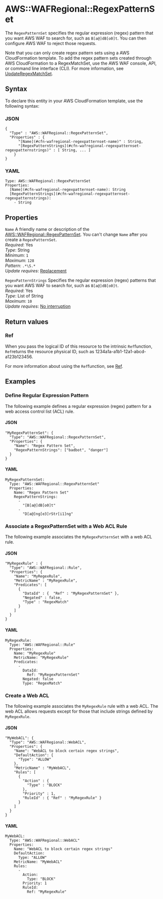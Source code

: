 # AWS::WAFRegional::RegexPatternSet<a name="aws-resource-wafregional-regexpatternset"></a>

The `RegexPatternSet` specifies the regular expression \(regex\) pattern that you want AWS WAF to search for, such as `B[a@]dB[o0]t`\. You can then configure AWS WAF to reject those requests\.

Note that you can only create regex pattern sets using a AWS CloudFormation template\. To add the regex pattern sets created through AWS CloudFormation to a RegexMatchSet, use the AWS WAF console, API, or command line interface \(CLI\)\. For more information, see [UpdateRegexMatchSet](https://docs.aws.amazon.com/waf/latest/APIReference/API_regional_UpdateRegexMatchSet.html)\.

## Syntax<a name="aws-resource-wafregional-regexpatternset-syntax"></a>

To declare this entity in your AWS CloudFormation template, use the following syntax:

### JSON<a name="aws-resource-wafregional-regexpatternset-syntax.json"></a>

```
{
  "Type" : "AWS::WAFRegional::RegexPatternSet",
  "Properties" : {
      "[Name](#cfn-wafregional-regexpatternset-name)" : String,
      "[RegexPatternStrings](#cfn-wafregional-regexpatternset-regexpatternstrings)" : [ String, ... ]
    }
}
```

### YAML<a name="aws-resource-wafregional-regexpatternset-syntax.yaml"></a>

```
Type: AWS::WAFRegional::RegexPatternSet
Properties: 
  [Name](#cfn-wafregional-regexpatternset-name): String
  [RegexPatternStrings](#cfn-wafregional-regexpatternset-regexpatternstrings): 
    - String
```

## Properties<a name="aws-resource-wafregional-regexpatternset-properties"></a>

`Name`  <a name="cfn-wafregional-regexpatternset-name"></a>
A friendly name or description of the [AWS::WAFRegional::RegexPatternSet](#aws-resource-wafregional-regexpatternset)\. You can't change `Name` after you create a `RegexPatternSet`\.  
*Required*: Yes  
*Type*: String  
*Minimum*: `1`  
*Maximum*: `128`  
*Pattern*: `.*\S.*`  
*Update requires*: [Replacement](https://docs.aws.amazon.com/AWSCloudFormation/latest/UserGuide/using-cfn-updating-stacks-update-behaviors.html#update-replacement)

`RegexPatternStrings`  <a name="cfn-wafregional-regexpatternset-regexpatternstrings"></a>
Specifies the regular expression \(regex\) patterns that you want AWS WAF to search for, such as `B[a@]dB[o0]t`\.  
*Required*: Yes  
*Type*: List of String  
*Maximum*: `10`  
*Update requires*: [No interruption](https://docs.aws.amazon.com/AWSCloudFormation/latest/UserGuide/using-cfn-updating-stacks-update-behaviors.html#update-no-interrupt)

## Return values<a name="aws-resource-wafregional-regexpatternset-return-values"></a>

### Ref<a name="aws-resource-wafregional-regexpatternset-return-values-ref"></a>

 When you pass the logical ID of this resource to the intrinsic `Ref`function, `Ref`returns the resource physical ID, such as 1234a1a\-a1b1\-12a1\-abcd\-a123b123456\.

For more information about using the `Ref`function, see [Ref](https://docs.aws.amazon.com/AWSCloudFormation/latest/UserGuide/intrinsic-function-reference-ref.html)\.

## Examples<a name="aws-resource-wafregional-regexpatternset--examples"></a>



### Define Regular Expression Pattern<a name="aws-resource-wafregional-regexpatternset--examples--Define_Regular_Expression_Pattern"></a>

The following example defines a regular expression \(regex\) pattern for a web access control list \(ACL\) rule\.

#### JSON<a name="aws-resource-wafregional-regexpatternset--examples--Define_Regular_Expression_Pattern--json"></a>

```
"MyRegexPatternSet": {
  "Type": "AWS::WAFRegional::RegexPatternSet",
  "Properties": {
    "Name": "Regex Pattern Set",
    "RegexPatternStrings": ["badbot", "danger"]
  }      
}
```

#### YAML<a name="aws-resource-wafregional-regexpatternset--examples--Define_Regular_Expression_Pattern--yaml"></a>

```
MyRegexPatternSet: 
  Type: "AWS::WAFRegional::RegexPatternSet"
  Properties: 
    Name: "Regex Pattern Set"
    RegexPatternStrings: 
      - 
        "[B[a@]dB[o0]t"
      - 
        "D[a@]ng[e3]rStr[i1]ng"
```

### Associate a RegexPatternSet with a Web ACL Rule<a name="aws-resource-wafregional-regexpatternset--examples--Associate_a_RegexPatternSet_with_a_Web_ACL_Rule"></a>

The following example associates the `MyRegexPatternSet` with a web ACL rule\.

#### JSON<a name="aws-resource-wafregional-regexpatternset--examples--Associate_a_RegexPatternSet_with_a_Web_ACL_Rule--json"></a>

```
"MyRegexRule" : {
  "Type": "AWS::WAFRegional::Rule",
  "Properties": {
    "Name": "MyRegexRule",
    "MetricName" : "MyRegexRule",
    "Predicates": [
      {
        "DataId" : {  "Ref" : "MyRegexPatternSet" },
        "Negated" : false,
        "Type" : "RegexMatch"
      }
    ]
  }      
}
```

#### YAML<a name="aws-resource-wafregional-regexpatternset--examples--Associate_a_RegexPatternSet_with_a_Web_ACL_Rule--yaml"></a>

```
MyRegexRule: 
  Type: "AWS::WAFRegional::Rule"
  Properties: 
    Name: "MyRegexRule"
    MetricName: "MyRegexRule"
    Predicates: 
      - 
        DataId: 
          Ref: "MyRegexPatternSet"
        Negated: false
        Type: "RegexMatch"
```

### Create a Web ACL<a name="aws-resource-wafregional-regexpatternset--examples--Create_a_Web_ACL"></a>

The following example associates the `MyRegexRule` rule with a web ACL\. The web ACL allows requests except for those that include strings defined by `MyRegexRule`\.

#### JSON<a name="aws-resource-wafregional-regexpatternset--examples--Create_a_Web_ACL--json"></a>

```
"MyWebACL": {
  "Type": "AWS::WAFRegional::WebACL",
  "Properties": {
    "Name": "WebACL to block certain regex strings",
    "DefaultAction": {
      "Type": "ALLOW"
    },
    "MetricName" : "MyWebACL",
    "Rules": [
      {
        "Action" : {
          "Type" : "BLOCK"
        },
        "Priority" : 1,
        "RuleId" : { "Ref" : "MyRegexRule" }
      }
    ]
  }      
}
```

#### YAML<a name="aws-resource-wafregional-regexpatternset--examples--Create_a_Web_ACL--yaml"></a>

```
MyWebACL: 
  Type: "AWS::WAFRegional::WebACL"
  Properties: 
    Name: "WebACL to block certain regex strings"
    DefaultAction: 
      Type: "ALLOW"
    MetricName: "MyWebACL"
    Rules: 
      - 
        Action: 
          Type: "BLOCK"
        Priority: 1
        RuleId: 
          Ref: "MyRegexRule"
```